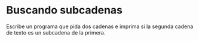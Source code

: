 # Buscando subcadenas

Escribe un programa que pida dos cadenas e imprima si la segunda cadena de texto es un subcadena de la primera.
